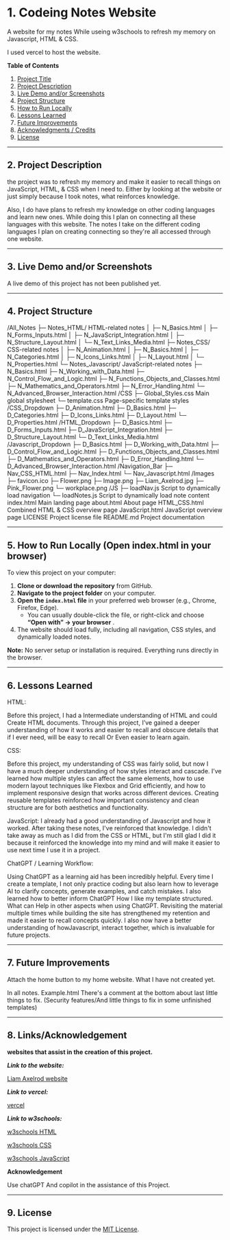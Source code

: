 # 1. Codeing Notes Website

A website for my notes While useing w3schools to refresh my memory on Javascript, HTML & CSS.

I used vercel to host the website.

**Table of Contents**

1. [Project Title](#1-css-notes-website)
2. [Project Description](#2-project-description)
3. [Live Demo and/or Screenshots](#3-live-demo-andor-screenshots-if-available)
4. [Project Structure](#4-project-structure-helps-people-understand-where-to-look)
5. [How to Run Locally](#5-how-to-run-locally-open-indexhtml-in-your-browser)
6. [Lessons Learned](#6-lessons-learned-great-for-portfolio-projects---shows-growth-and-insight)
7. [Future Improvements](#7-future-improvements-optional)
8. [Acknowledgments / Credits](#8-acknowledgments--credits-if-applicable)
9. [License](#9-license-optional-but-professional)

---

## 2. Project Description

the project was to refresh my memory and make it easier to recall things on JavaScript, HTML, & CSS when I need to. Either by looking at the website or just simply because I took notes, what reinforces knowledge.

Also, I do have plans to refresh my knowledge on other coding languages and learn new ones. While doing this I plan on connecting all these languages with this website. The notes I take on the different coding languages I plan on creating connecting so they're all accessed through one website.

---

## 3. Live Demo and/or Screenshots

A live demo of this project has not been published yet.

---

## 4. Project Structure

/All_Notes 
  ├─ Notes_HTML/                HTML-related notes 
  │    ├─ N_Basics.html 
  │    ├─ N_Forms_Inputs.html 
  │    ├─ N_JavaScript_Integration.html 
  │    ├─ N_Structure_Layout.html 
  │    └─ N_Text_Links_Media.html 
  ├─ Notes_CSS/                 CSS-related notes 
  │    ├─ N_Animation.html 
  │    ├─ N_Basics.html 
  │    ├─ N_Categories.html 
  │    ├─ N_Icons_Links.html 
  │    ├─ N_Layout.html 
  │    └─ N_Properties.html 
  └─ Notes_Javascript/          JavaScript-related notes 
       ├─ N_Basics.html 
       ├─ N_Working_with_Data.html 
       ├─ N_Control_Flow_and_Logic.html 
       ├─ N_Functions_Objects_and_Classes.html 
       ├─ N_Mathematics_and_Operators.html 
       ├─ N_Error_Handling.html 
       └─ N_Advanced_Browser_Interaction.html 
/CSS
  ├─ Global_Styles.css          Main global stylesheet 
  └─ template.css               Page-specific template styles 
/CSS_Dropdown 
  ├─ D_Animation.html 
  ├─ D_Basics.html 
  ├─ D_Categories.html 
  ├─ D_Icons_Links.html 
  ├─ D_Layout.html 
  └─ D_Properties.html 
/HTML_Dropdown 
  ├─ D_Basics.html 
  ├─ D_Forms_Inputs.html 
  ├─ D_JavaScript_Integration.html 
  ├─ D_Structure_Layout.html 
  └─ D_Text_Links_Media.html 
/Javascript_Dropdown 
  ├─ D_Basics.html 
  ├─ D_Working_with_Data.html 
  ├─ D_Control_Flow_and_Logic.html 
  ├─ D_Functions_Objects_and_Classes.html 
  ├─ D_Mathematics_and_Operators.html 
  ├─ D_Error_Handling.html 
  └─ D_Advanced_Browser_Interaction.html 
/Navigation_Bar 
  ├─ Nav_CSS_HTML.html 
  ├─ Nav_Index.html 
  └─ Nav_Javascript.html 
/Images 
  ├─ favicon.ico 
  ├─ Flower.png 
  ├─ Image.png 
  ├─ Liam_Axelrod.jpg 
  ├─ Pink_Flower.png 
  └─ workplace.png 
/JS 
  ├─ loadNav.js                 Script to dynamically load navigation 
  └─ loadNotes.js               Script to dynamically load note content 
index.html                      Main landing page 
about.html                      About page 
HTML_CSS.html                   Combined HTML & CSS overview page 
JavaScript.html                 JavaScript overview page 
LICENSE                         Project license file 
README.md                        Project documentation 


---

## 5. How to Run Locally (Open index.html in your browser)

To view this project on your computer:

1. **Clone or download the repository** from GitHub.
2. **Navigate to the project folder** on your computer.
3. **Open the `index.html` file** in your preferred web browser (e.g., Chrome, Firefox, Edge).
   * You can usually double-click the file, or right-click and choose  **“Open with” → your browser** .
4. The website should load fully, including all navigation, CSS styles, and dynamically loaded notes.

**Note:** No server setup or installation is required. Everything runs directly in the browser.

---

## 6. Lessons Learned

HTML:

Before this project, I had a Intermediate understanding of HTML and could Create HTML documents. Through this project, I’ve gained a deeper understanding of how it works and easier to recall and obscure details that if I ever need, will be easy to recall Or Even easier to learn again.

CSS:

Before this project, my understanding of CSS was fairly solid, but now I have a much deeper understanding of how styles interact and cascade. I’ve learned how multiple styles can affect the same elements, how to use modern layout techniques like Flexbox and Grid efficiently, and how to implement responsive design that works across different devices. Creating reusable templates reinforced how important consistency and clean structure are for both aesthetics and functionality.

JavaScript:
I already had a good understanding of Javascript and how it worked. After taking these notes, I've reinforced that knowledge. I didn't take away as much as I did from the CSS or HTML, but I'm still glad I did it because it reinforced the knowledge into my mind and will make it easier to use next time I use it in a project.

ChatGPT / Learning Workflow:

Using ChatGPT as a learning aid has been incredibly helpful. Every time I create a template, I not only practice coding but also learn how to leverage AI to clarify concepts, generate examples, and catch mistakes. I also learned how to better inform  ChatGPT How I like my template structured. What can Help in other aspects when using ChatGPT. Revisiting the material multiple times while building the site has strengthened my retention and made it easier to recall concepts quickly. I also now have a better understanding of howJavascript, interact together, which is invaluable for future projects.

---

## 7. Future Improvements

Attach the home button to my home website. What I have not created yet.

In all notes. Example.html There's a comment at the bottom about last little things to fix. (Security features/And little things to fix in some unfinished templates)

---

## 8. Links/Acknowledgement

**websites that assist in the creation of this project.**

***Link to the website:***

[Liam Axelrod website](https://codeing-languages-notes-opal.vercel.app/index.html "https://codeing-languages-notes-opal.vercel.app/index.html")

***Link to vercel:***

[vercel](https://vercel.com/ "https://vercel.com/")

***Link to w3schools:***

[w3schools HTML](https://www.w3schools.com/html/default.asp "https://www.w3schools.com/html/default.asp")

[w3schools CSS](https://www.w3schools.com/css/default.asp "https://www.w3schools.com/css/default.asp")

[w3schools JavaScript](https://www.w3schools.com/js/default.asp "https://www.w3schools.com/js/default.asp")

**Acknowledgement**

Use chatGPT And copilot in the assistance of this Project.

---

## 9. License

This project is licensed under the [MIT License](LICENSE).
